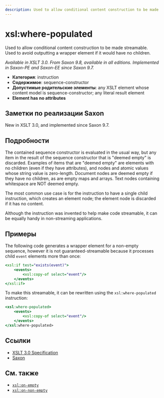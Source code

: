 ```yaml
---
description: Used to allow conditional content construction to be made streamable
---
```


# xsl:where-populated

Used to allow conditional content construction to be made streamable. Used to avoid outputting a wrapper element if it would have no children.

_Available in XSLT 3.0. From Saxon 9.8, available in all editions. Implemented in Saxon-PE and Saxon-EE since Saxon 9.7._

-   **Категория**: instruction
-   **Содержимое**: sequence-constructor
-   **Допустимые родительские элементы**: any XSLT element whose content model is sequence-constructor; any literal result element
-   **Element has no attributes**

## Заметки по реализации Saxon

New in XSLT 3.0, and implemented since Saxon 9.7.

## Подробности

The contained sequence constructor is evaluated in the usual way, but any item in the result of the sequence constructor that is "deemed empty" is discarded. Examples of items that are "deemed empty" are elements with no children (even if they have attributes), and nodes and atomic values whose string value is zero-length. Document nodes are deemed empty if they have no children, as are empty maps and arrays. Text nodes containing whitespace are NOT deemed empty.

The most common use case is for the instruction to have a single child instruction, which creates an element node; the element node is discarded if it has no content.

Although the instruction was invented to help make code streamable, it can be equally handy in non-streaming applications.

## Примеры

The following code generates a wrapper element for a non-empty sequence, however it is not guaranteed-streamable because it processes child `event` elements more than once:

```xslt
<xsl:if test="exists(event)">
    <events>
        <xsl:copy-of select="event"/>
    </events>
</xsl:if>
```

To make this streamable, it can be rewritten using the `xsl:where-populated` instruction:

```xslt
<xsl:where-populated>
    <events>
        <xsl:copy-of select="event"/>
    </events>
</xsl:where-populated>
```

## Ссылки

-   [XSLT 3.0 Specification](http://www.w3.org/TR/xslt-30/#element-where-populated)
-   [Saxon](https://www.saxonica.com/html/documentation/xsl-elements/where-populated.html)

## См. также

-   [`xsl:on-empty`](xsl-on-empty.md)
-   [`xsl:on-non-empty`](xsl-on-non-empty.md)
